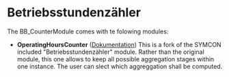 # Betriebsstundenzähler

The BB_CounterModule comes with te folowing modules:

- __OperatingHoursCounter__ ([Dokumentation](Betriebsstundenzaehler))
	This is a fork of the SYMCON included "Betriebsstundenzähler" module.
	Rather than the original module, this one allows to keep all possible aggregation stages within one instance.
	The user can slect which aggreggation shall be computed. 